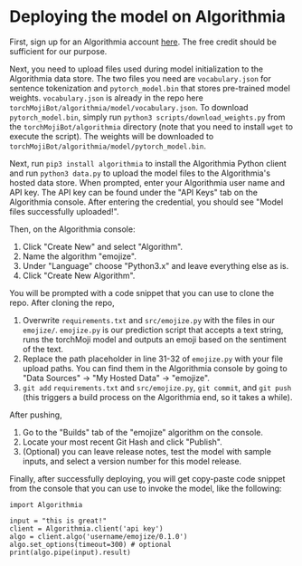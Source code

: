 # Deploying the model on Algorithmia

First, sign up for an Algorithmia account [here](https://algorithmia.com/signup). The free credit should be sufficient for our purpose.

Next, you need to upload files used during model initialization to the Algorithmia data store.
The two files you need are `vocabulary.json` for sentence tokenization and `pytorch_model.bin` that stores pre-trained model weights.
`vocabulary.json` is already in the repo here `torchMojiBot/algorithmia/model/vocabulary.json`. To download `pytorch_model.bin`, simply run `python3 scripts/download_weights.py` from the `torchMojiBot/algorithmia` directory (note that you need to install `wget` to execute the script). The weights will be downloaded to `torchMojiBot/algorithmia/model/pytorch_model.bin`.

Next, run `pip3 install algorithmia` to install the Algorithmia Python client and run `python3 data.py` to upload the model files to the Algorithmia's hosted data store. When prompted, enter your Algorithmia user name and API key. The API key can be found under the "API Keys" tab on the Algorithmia console. After entering the credential, you should see "Model files successfully uploaded!".

Then, on the Algorithmia console:
1. Click "Create New" and select "Algorithm". 
2. Name the algorithm "emojize". 
3. Under "Language" choose "Python3.x" and leave everything else as is. 
4. Click "Create New Algorithm".

You will be prompted with a code snippet that you can use to clone the repo. After cloning the repo,
1. Overwrite `requirements.txt` and `src/emojize.py` with the files in our `emojize/`. `emojize.py` is our prediction script that accepts a text string, runs the torchMoji model and outputs an emoji based on the sentiment of the text.
2. Replace the path placeholder in line 31-32 of `emojize.py` with your file upload paths. You can find them in the Algorithmia console by going to "Data Sources" -> "My Hosted Data" -> "emojize".
3. `git add` `requirements.txt` and `src/emojize.py`, `git commit`, and `git push` (this triggers a build process on the Algorithmia end, so it takes a while).

After pushing, 
1. Go to the "Builds" tab of the "emojize" algorithm on the console. 
2. Locate your most recent Git Hash and click "Publish".
3. (Optional) you can leave release notes, test the model with sample inputs, and select a version number for this model release.

Finally, after successfully deploying, you will get copy-paste code snippet from the console that you can use to invoke the model, like the following:
```
import Algorithmia

input = "this is great!"
client = Algorithmia.client('api key')
algo = client.algo('username/emojize/0.1.0')
algo.set_options(timeout=300) # optional
print(algo.pipe(input).result)
```
